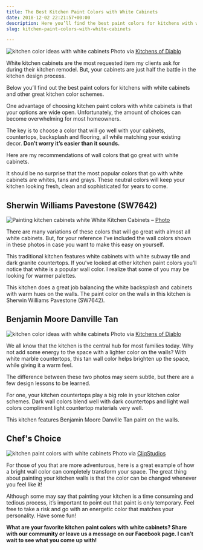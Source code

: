 ```yaml
---
title: The Best Kitchen Paint Colors with White Cabinets
date: 2018-12-02 22:21:57+00:00
description: Here you’ll find the best paint colors for kitchens with white cabinets and other great kitchen color schemes. Read these kitchen painting tips before you pick up that brush.
slug: kitchen-paint-colors-with-white-cabinets

---
```


![kitchen color ideas with white cabinets](https://www.doorwaysmagazine.com/wp-content/uploads/kitchen_paint_colors_white_cabinets_02-300x216.jpg) 
Photo via [Kitchens of Diablo](http://www.houzz.com/photos/1627124/Landon-traditional-kitchen-san-francisco)

White kitchen cabinets are the most requested item my clients ask for during their kitchen remodel. But, your cabinets are just half the battle in the kitchen design process.

Below you’ll find out the best paint colors for kitchens with white cabinets and other great kitchen color schemes.

One advantage of choosing kitchen paint colors with white cabinets is that your options are wide open. Unfortunately, the amount of choices can become overwhelming for most homeowners. 

The key is to choose a color that will go well with your cabinets, countertops, backsplash and flooring, all while matching your existing decor. **Don’t worry it’s easier than it sounds.**

Here are my recommendations of wall colors that go great with white cabinets.

It should be no surprise that the most popular colors that go with white cabinets are whites, tans and grays. These neutral colors will keep your kitchen looking fresh, clean and sophisticated for years to come.



## Sherwin Williams Pavestone (SW7642)


![Painting kitchen cabinets white](https://www.doorwaysmagazine.com/wp-content/uploads/kitchen_paint_colors_white_cabinets_01.jpg) 
White Kitchen Cabinets – [Photo](http://www.houzz.com/photos/210661/Casa-Verde-Design-traditional-kitchen-minneapolis)

There are many variations of these colors that will go great with almost all white cabinets. But, for your reference I've included the wall colors shown in these photos in case you want to make this easy on yourself.

This traditional kitchen features white cabinets with white subway tile and dark granite countertops. If you’ve looked at other kitchen paint colors you’ll notice that white is a popular wall color. I realize that some of you may be looking for warmer palettes.

This kitchen does a great job balancing the white backsplash and cabinets with warm hues on the walls. The paint color on the walls in this kitchen is Sherwin Williams Pavestone (SW7642).



## Benjamin Moore Danville Tan



![kitchen color ideas with white cabinets](https://www.doorwaysmagazine.com/wp-content/uploads/kitchen_paint_colors_white_cabinets_02.jpg) 
Photo via [Kitchens of Diablo](http://www.houzz.com/photos/1627124/Landon-traditional-kitchen-san-francisco)

We all know that the kitchen is the central hub for most families today. Why not add some energy to the space with a lighter color on the walls? With white marble countertops, this tan wall color helps brighten up the space, while giving it a warm feel.

The difference between these two photos may seem subtle, but there are a few design lessons to be learned. 

For one, your kitchen countertops play a big role in your kitchen color schemes. Dark wall colors blend well with dark countertops and light wall colors compliment light countertop materials very well.

This kitchen features Benjamin Moore Danville Tan paint on the walls.



## Chef's Choice



![kitchen paint colors with white cabinets](https://www.doorwaysmagazine.com/wp-content/uploads/kitchen_paint_colors_white_cabinets_03.jpg) 
Photo via [CliqStudios](http://www.houzz.com/photos/3414687/White-Kitchen-in-a-1918-Cottage-Style-Farmhouse-contemporary-kitchen-atlanta)

For those of you that are more adventurous, here is a great example of how a bright wall color can completely transform your space. The great thing about painting your kitchen walls is that the color can be changed whenever you feel like it!

Although some may say that painting your kitchen is a time consuming and tedious process, it’s important to point out that paint is only temporary. Feel free to take a risk and go with an energetic color that matches your personality. Have some fun!

**What are your favorite kitchen paint colors with white cabinets? Share with our community or leave us a message on our Facebook page. I can’t wait to see what you come up with!**
